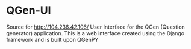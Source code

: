 # QGen-UI

Source for http://104.236.42.106/
User Interface for the QGen (Question generator) application. This is a web interface created using the Django framework and is built upon QGenPY
